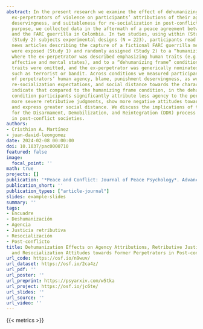 ```yaml
---
abstract: In the present research we examine the effect of dehumanizing framing of
  ex-perpetrators of violence on participants’ attributions of their agency, punishment
  deservingness, and suitableness for re-socialization in post-conflict. For this
  purpose, we collected data in the aftermath of a peace agreement between the government
  and the FARC guerrilla in Colombia. In two studies, using within (Study 1) and between
  (Study 2) subjects experimental designs (N = 223), participants read manipulated
  news articles describing the capture of a fictional FARC guerrilla member. They
  were exposed (Study 1) and randomly assigned (Study 2) to a “humanizing frame” condition,
  where the ex-perpetrator was described emphasizing human traits (e.g., his identity,
  affective and mental states), and to a “dehumanizing frame” condition, where these
  traits were omitted, and the ex-perpetrator was generically nominated with terms
  such as terrorist or bandit. Across conditions we measured participants’ attributions
  of perpetrators’ human agency, blame, punishment deservingness, as well as participants’
  re-socialization expectations, and social distance towards the character. Results
  indicate that compared to the humanizing frame condition, in the dehumanizing frame
  condition participants significantly attribute less agency to the perpetrator, endorse
  more severe retributive judgments, show more negative attitudes towards his re-socialization,
  and express greater social distance. We discuss the implications of these findings
  for the Disarmament, Demobilization, and Reintegration (DDR) process of ex-perpetrators
  in post-conflict societies.
authors:
- Cristhian A. Martínez
- juan-david-leongomez
date: 2024-02-08 00:00:00
doi: 10.1037/pac0000710
featured: false
image:
  focal_point: ''
math: true
projects: []
publication: '*Peace and Conflict: Journal of Peace Psychology*. Advance online publication'
publication_short: ''
publication_types: ["article-journal"]
slides: example-slides
summary: ''
tags:
- Encuadre
- Deshumanización
- Agencia
- Justicia retributiva
- Resocialización
- Post-conflicto
title: Dehumanization Effects on Agency Attributions, Retributive Justice judgments,
  and Resocialization Attitudes towards Former Perpetrators in Post-conflict
url_code: https://osf.io/n9wuv/
url_dataset: https://osf.io/2ca4z/
url_pdf: ''
url_poster: ''
url_preprint: https://psyarxiv.com/w5tka
url_project: https://osf.io/jc6te/
url_slides: ''
url_source: ''
url_video: ''
---
```

{{< metrics >}}
